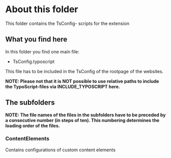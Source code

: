 # About this folder

This folder contains the TsConfig- scripts for the extension

## What you find here
In this folder you find one main file:
- TsConfig.typoscript

This file has to be included in the TsConfig of the rootpage of the websites.

**NOTE: Please not that it is NOT possible to use relative paths to include the TypoScript-files via INCLUDE_TYPOSCRIPT here.**

## The subfolders
**NOTE: The file names of the files in the subfolders have to be preceded by a consecutive number (in steps of ten). This numbering determines the loading order of the files.**

### ContentElements
Contains configurations of custom content elements

